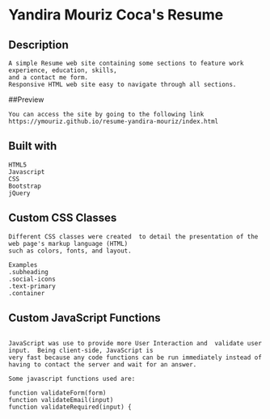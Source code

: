 # Yandira Mouriz Coca's Resume

## Description
```
A simple Resume web site containing some sections to feature work experience, education, skills,
and a contact me form.
Responsive HTML web site easy to navigate through all sections.

```
##Preview
 ```
You can access the site by going to the following link
https://ymouriz.github.io/resume-yandira-mouriz/index.html

 ```

## Built with
 ```
 HTML5
 Javascript
 CSS
 Bootstrap
 jQuery

 ```


## Custom CSS Classes
```
Different CSS classes were created  to detail the presentation of the web page's markup language (HTML)
such as colors, fonts, and layout.

Examples
.subheading
.social-icons
.text-primary
.container

```



## Custom JavaScript Functions
```

JavaScript was use to provide more User Interaction and  validate user input.  Being client-side, JavaScript is
very fast because any code functions can be run immediately instead of having to contact the server and wait for an answer.

Some javascript functions used are:

function validateForm(form)
function validateEmail(input)
function validateRequired(input) {

```
